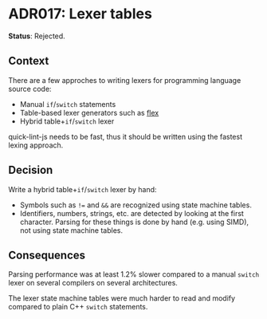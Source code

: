 # ADR017: Lexer tables

**Status**: Rejected.

## Context

There are a few approches to writing lexers for programming language source
code:

* Manual `if`/`switch` statements
* Table-based lexer generators such as [flex][]
* Hybrid table+`if`/`switch` lexer

quick-lint-js needs to be fast, thus it should be written using the fastest
lexing approach.

## Decision

Write a hybrid table+`if`/`switch` lexer by hand:

* Symbols such as `!=` and `&&` are recognized using state machine tables.
* Identifiers, numbers, strings, etc. are detected by looking at the first
  character. Parsing for these things is done by hand (e.g. using SIMD), not
  using state machine tables.

## Consequences

Parsing performance was at least 1.2% slower compared to a manual `switch` lexer
on several compilers on several architectures.

The lexer state machine tables were much harder to read and modify compared to
plain C++ `switch` statements.

[flex]: https://github.com/westes/flex
